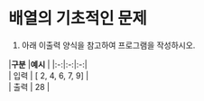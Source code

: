 # 배열의 기초적인 문제
1. 아래 이출력 양식을 참고하여 프로그램을 작성하시오.

|**구분** |**예시** |
|:-:|:-:|:-:|  
| 입력  | [ 2, 4, 6, 7, 9]   |   
| 출력  | 28  |     
